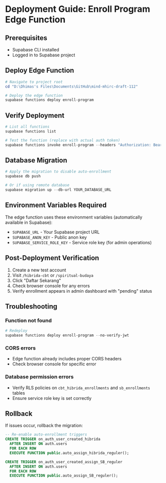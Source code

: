 # Deployment Guide: Enroll Program Edge Function

## Prerequisites
- Supabase CLI installed
- Logged in to Supabase project

## Deploy Edge Function

```powershell
# Navigate to project root
cd "D:\Dhimas's Files\Documents\GitHub\mind-mhirc-draft-112"

# Deploy the edge function
supabase functions deploy enroll-program
```

## Verify Deployment

```powershell
# List all functions
supabase functions list

# Test the function (replace with actual auth token)
supabase functions invoke enroll-program --headers "Authorization: Bearer YOUR_USER_TOKEN" --body '{"program":"hibrida-cbt"}'
```

## Database Migration

```powershell
# Apply the migration to disable auto-enrollment
supabase db push

# Or if using remote database
supabase migration up --db-url YOUR_DATABASE_URL
```

## Environment Variables Required

The edge function uses these environment variables (automatically available in Supabase):
- `SUPABASE_URL` - Your Supabase project URL
- `SUPABASE_ANON_KEY` - Public anon key
- `SUPABASE_SERVICE_ROLE_KEY` - Service role key (for admin operations)

## Post-Deployment Verification

1. Create a new test account
2. Visit `/hibrida-cbt` or `/spiritual-budaya`
3. Click "Daftar Sekarang"
4. Check browser console for any errors
5. Verify enrollment appears in admin dashboard with "pending" status

## Troubleshooting

### Function not found
```powershell
# Redeploy
supabase functions deploy enroll-program --no-verify-jwt
```

### CORS errors
- Edge function already includes proper CORS headers
- Check browser console for specific error

### Database permission errors
- Verify RLS policies on `cbt_hibrida_enrollments` and `sb_enrollments` tables
- Ensure service role key is set correctly

## Rollback

If issues occur, rollback the migration:

```sql
-- Re-enable auto-enrollment triggers
CREATE TRIGGER on_auth_user_created_hibrida
  AFTER INSERT ON auth.users
  FOR EACH ROW
  EXECUTE FUNCTION public.auto_assign_hibrida_reguler();

CREATE TRIGGER on_auth_user_created_assign_SB_reguler
  AFTER INSERT ON auth.users
  FOR EACH ROW
  EXECUTE FUNCTION public.auto_assign_SB_reguler();
```
